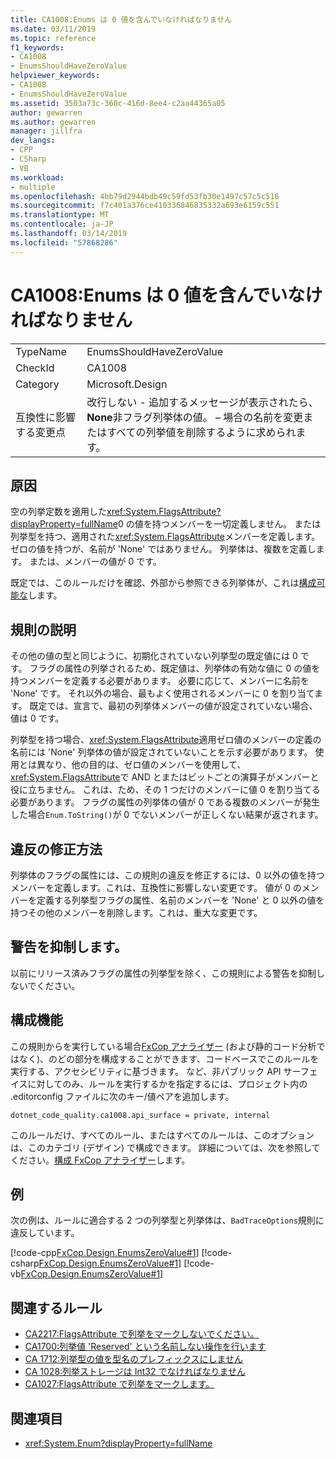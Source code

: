 ```yaml
---
title: CA1008:Enums は 0 値を含んでいなければなりません
ms.date: 03/11/2019
ms.topic: reference
f1_keywords:
- CA1008
- EnumsShouldHaveZeroValue
helpviewer_keywords:
- CA1008
- EnumsShouldHaveZeroValue
ms.assetid: 3503a73c-360c-416d-8ee4-c2aa44365a05
author: gewarren
ms.author: gewarren
manager: jillfra
dev_langs:
- CPP
- CSharp
- VB
ms.workload:
- multiple
ms.openlocfilehash: 4bb79d2944bdb49c59fd53fb30e1497c57c5c516
ms.sourcegitcommit: f7c401a376ce410336846835332a693e6159c551
ms.translationtype: MT
ms.contentlocale: ja-JP
ms.lasthandoff: 03/14/2019
ms.locfileid: "57868286"
---
```

# <a name="ca1008-enums-should-have-zero-value"></a>CA1008:Enums は 0 値を含んでいなければなりません

|||
|-|-|
|TypeName|EnumsShouldHaveZeroValue|
|CheckId|CA1008|
|Category|Microsoft.Design|
|互換性に影響する変更点|改行しない - 追加するメッセージが表示されたら、 **None**非フラグ列挙体の値。 – 場合の名前を変更またはすべての列挙値を削除するように求められます。|

## <a name="cause"></a>原因

空の列挙定数を適用した<xref:System.FlagsAttribute?displayProperty=fullName>0 の値を持つメンバーを一切定義しません。 または列挙型を持つ、適用された<xref:System.FlagsAttribute>メンバーを定義します。 ゼロの値を持つが、名前が 'None' ではありません。 列挙体は、複数を定義します。 または、メンバーの値が 0 です。

既定では、このルールだけを確認、外部から参照できる列挙体が、これは[構成可能な](#configurability)します。

## <a name="rule-description"></a>規則の説明

その他の値の型と同じように、初期化されていない列挙型の既定値には 0 です。 フラグの属性の列挙されるため、既定値は、列挙体の有効な値に 0 の値を持つメンバーを定義する必要があります。 必要に応じて、メンバーに名前を 'None' です。 それ以外の場合、最もよく使用されるメンバーに 0 を割り当てます。 既定では、宣言で、最初の列挙体メンバーの値が設定されていない場合、値は 0 です。

列挙型を持つ場合、<xref:System.FlagsAttribute>適用ゼロ値のメンバーの定義の名前には 'None' 列挙体の値が設定されていないことを示す必要があります。 使用とは異なり、他の目的は、ゼロ値のメンバーを使用して、<xref:System.FlagsAttribute>で AND とまたはビットごとの演算子がメンバーと役に立ちません。 これは、ため、その 1 つだけのメンバーに値 0 を割り当てる必要があります。 フラグの属性の列挙体の値が 0 である複数のメンバーが発生した場合`Enum.ToString()`が 0 でないメンバーが正しくない結果が返されます。

## <a name="how-to-fix-violations"></a>違反の修正方法

列挙体のフラグの属性には、この規則の違反を修正するには、0 以外の値を持つメンバーを定義します。これは、互換性に影響しない変更です。 値が 0 のメンバーを定義する列挙型フラグの属性、名前のメンバーを 'None' と 0 以外の値を持つその他のメンバーを削除します。これは、重大な変更です。

## <a name="when-to-suppress-warnings"></a>警告を抑制します。

以前にリリース済みフラグの属性の列挙型を除く、この規則による警告を抑制しないでください。

## <a name="configurability"></a>構成機能

この規則からを実行している場合[FxCop アナライザー](install-fxcop-analyzers.md) (および静的コード分析ではなく)、のどの部分を構成することができます、コードベースでこのルールを実行する、アクセシビリティに基づきます。 など、非パブリック API サーフェイスに対してのみ、ルールを実行するかを指定するには、プロジェクト内の .editorconfig ファイルに次のキー/値ペアを追加します。

```
dotnet_code_quality.ca1008.api_surface = private, internal
```

このルールだけ、すべてのルール、またはすべてのルールは、このオプションは、このカテゴリ (デザイン) で構成できます。 詳細については、次を参照してください。[構成 FxCop アナライザー](configure-fxcop-analyzers.md)します。

## <a name="example"></a>例

次の例は、ルールに適合する 2 つの列挙型と列挙体は、`BadTraceOptions`規則に違反しています。

[!code-cpp[FxCop.Design.EnumsZeroValue#1](../code-quality/codesnippet/CPP/ca1008-enums-should-have-zero-value_1.cpp)]
[!code-csharp[FxCop.Design.EnumsZeroValue#1](../code-quality/codesnippet/CSharp/ca1008-enums-should-have-zero-value_1.cs)]
[!code-vb[FxCop.Design.EnumsZeroValue#1](../code-quality/codesnippet/VisualBasic/ca1008-enums-should-have-zero-value_1.vb)]

## <a name="related-rules"></a>関連するルール

- [CA2217:FlagsAttribute で列挙をマークしないでください。](../code-quality/ca2217-do-not-mark-enums-with-flagsattribute.md)
- [CA1700:列挙値 'Reserved' という名前しない操作を行います](../code-quality/ca1700-do-not-name-enum-values-reserved.md)
- [CA 1712:列挙型の値を型名のプレフィックスにしません](../code-quality/ca1712-do-not-prefix-enum-values-with-type-name.md)
- [CA 1028:列挙ストレージは Int32 でなければなりません](../code-quality/ca1028-enum-storage-should-be-int32.md)
- [CA1027:FlagsAttribute で列挙をマークします。](../code-quality/ca1027-mark-enums-with-flagsattribute.md)

## <a name="see-also"></a>関連項目

- <xref:System.Enum?displayProperty=fullName>